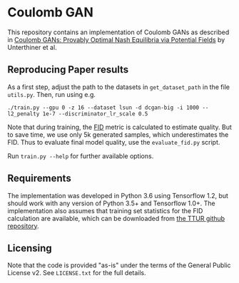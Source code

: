 # Coulomb GAN

This repository contains an implementation of Coulomb GANs as described in [Coulomb GANs: Provably Optimal Nash Equilibria via Potential Fields](https://arxiv.org/abs/1708.08819) by Unterthiner et al.

## Reproducing Paper results
As a first step, adjust the path to the datasets in `get_dataset_path` in the file `utils.py`.
Then, run using e.g.

    ./train.py --gpu 0 -z 16 --dataset lsun -d dcgan-big -i 1000 --l2_penalty 1e-7 --discriminator_lr_scale 0.5

Note that during training, the [FID](https://arxiv.org/abs/1706.08500) metric is calculated to estimate quality. But to save time, we use only 5k generated samples, which underestimates the FID. Thus to evaluate final model quality, use the `evaluate_fid.py` script.

Run `train.py --help` for further available options.

## Requirements
The implementation was developed in Python 3.6 using Tensorflow 1.2, but should work with any version of Python 3.5+ and Tensorflow 1.0+.
The implementation also assumes that training set statistics for the FID calculation are available, which can be downloaded from [the TTUR github repository](https://github.com/bioinf-jku/TTUR).

## Licensing
Note that the code is provided "as-is" under the terms of the General Public License v2. See `LICENSE.txt` for the full details.
